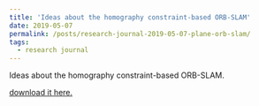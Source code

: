 ```yaml
---
title: 'Ideas about the homography constraint-based ORB-SLAM'
date: 2019-05-07
permalink: /posts/research-journal-2019-05-07-plane-orb-slam/
tags:
  - research journal
---
```


Ideas about the homography constraint-based ORB-SLAM.

<a href="http://sunqinxuan.github.io/files/research-journal-2019-05-07-plane-orb-slam.pdf">download it here.</a>












